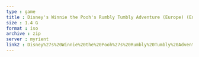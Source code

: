 ```yaml
---
type : game
title : Disney's Winnie the Pooh's Rumbly Tumbly Adventure (Europe) (En,Fr,De,Es,It,Nl)
size : 1.4 G
format : iso
archive : zip
server : myrient
link2 : Disney%27s%20Winnie%20the%20Pooh%27s%20Rumbly%20Tumbly%20Adventure%20%28Europe%29%20%28En%2CFr%2CDe%2CEs%2CIt%2CNl%29
---
```

